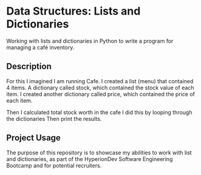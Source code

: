 # Data Structures: Lists and Dictionaries
Working with lists and dictionaries in Python to write a program for managing a café inventory.

## Description
For this I imagined I am running Cafe.
I created a list (menu) that contained 4 items.
A dictionary called stock, which contained the stock value of each item.
I created another dictionary called price, which contained the price of each item.

Then I calculated total stock worth in the cafe
I did this by looping through the dictionaries 
Then print the results.

## Project Usage
The purpose of this repository is to showcase my abilities to work with list and dictionaries, 
as part of the HyperionDev Software Engineering Bootcamp and for potential recruiters.

